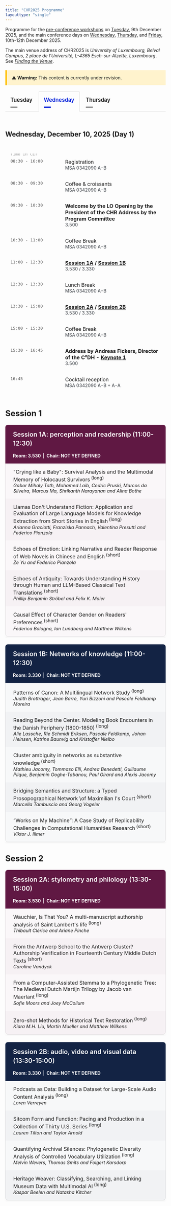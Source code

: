 ```yaml
---
title: "CHR2025 Programme"
layouttype: "single" 
---
```



<style>
/* CSS TABS */
/* modified from https://codepen.io/markcaron/pen/MvGRYV */
/* - NOTE THAT THEY REQUIRE A LITTLE JAVA TO FUNCTION PROPERLY, which is written at the END of programme.md*/

/* interaction part of CSS */
.tabset > input[type="radio"] {
  position: absolute;
  left: -200vw;
}

.tabset .tab-panel {
  display: none;
}

.tabset > input:first-child:checked ~ .tab-panels > .tab-panel:first-child,
.tabset > input:nth-child(3):checked ~ .tab-panels > .tab-panel:nth-child(2),
.tabset > input:nth-child(5):checked ~ .tab-panels > .tab-panel:nth-child(3),
.tabset > input:nth-child(7):checked ~ .tab-panels > .tab-panel:nth-child(4),
.tabset > input:nth-child(9):checked ~ .tab-panels > .tab-panel:nth-child(5),
.tabset > input:nth-child(11):checked ~ .tab-panels > .tab-panel:nth-child(6) {
  display: block;
}

/* Styling*/
.tabset > label { /* label */
  position: relative;
  display: inline-block;
  padding: 15px 15px 25px;
  border: 1px solid transparent;
  border-bottom: 0;
  cursor: pointer;
  font-weight: 600;
  font-size: 1.2em !important;
}

.tabset > label::after {
  content: "";
  position: absolute;
  left: 15px;
  bottom: 10px;
  width: 22px;
  height: 4px;
  background: #8d8d8d; /* inactive tab: color of line underneath tab*/
}

input:focus-visible + label {
  outline: 2px solid rgba(0,102,204,1);
  border-radius: 3px;
}

.tabset > label:hover,
.tabset > input:focus + label,
.tabset > input:checked + label {
  color: #0B25DA; /* active tab: color of label*/
}

.tabset > label:hover::after,
.tabset > input:focus + label::after,
.tabset > input:checked + label::after {
  background: #0B25DA; /* active tab: color of line underneath tab */
}

.tabset > input:checked + label {
  border-color: #ccc;
  border-bottom: 1px solid #fff;
  margin-bottom: -1px;
}

.tab-panel {
  padding: 30px 0;
  border-top: 1px solid #ccc;
}
/* PROGRAMME STYLING in 'DETAILED VIEW' */
    .paper-entry {
        font-size: 1.15em;
        margin: 0;
        padding: 1rem 1.5rem;
        border-left: 1px solid rgba(0,0,0,0.1);
        border-right: 1px solid rgba(0,0,0,0.1);
    }
    .paper-entry:last-child {
        border-bottom: 1px solid rgba(0,0,0,0.1);
        border-radius: 0 0 8px 8px;
    }
    .paper-title {
        font-weight: 500;
    }

    .paper-authors {
        margin-left: 0;
        margin-top: 0em;
        display: block;
        font-style: italic;
        font-size: 0.9em;
    }
    .paper-type {
        font-size: 0.9em;
        vertical-align: super;
        margin-left: 0.25em;
    }
    .session-block {
        margin-bottom: 1.5rem;
        background: #fff;
        box-shadow: 0 2px 4px rgba(0,0,0,0.05);
    }
    .session-a h3 {
        background-color: #601843;
        font-weight: 600;
        margin: 0;
        padding: 1rem 1.5rem;
        color: #fff;
        border-radius: 8px 8px 0 0;
        font-size: 1.25rem;
        line-height: 1.4;
    }
    .session-b h3 {
        background-color: #132344;
        font-weight: 600;
        margin: 0;
        padding: 1rem 1.5rem;
        color: #fff;
        border-radius: 8px 8px 0 0;
        font-size: 1.25rem;
        line-height: 1.4;
    }
    .session-a .paper-entry {
        background-color: rgba(96,24,67,0.03);
    }
    .session-b .paper-entry {
        background-color: rgba(19,35,68,0.03);
    }
    .session-a .paper-entry:nth-child(even) {
        background-color: rgba(96,24,67,0.06);
    }
    .session-b .paper-entry:nth-child(even) {
        background-color: rgba(19,35,68,0.06);
    }
    .alt-session h3 {
        background: linear-gradient(45deg, #601843, #132344);
        font-weight: 600;
        margin: 0;
        padding: 1rem 1.5rem;
        color: #fff;
        border-radius: 8px 8px 0 0;
        font-size: 1.25rem;
        line-height: 1.4;
    }
    .alt-session .paper-entry {
        background-color: rgba(19,35,68,0.02);
    }

    .meta-data { /* What is written underneath session A/B title e.g., zoom link, building number, chair */
        display: block;
        font-size: 1em;
        color: #fff;
        text-align: left;
        margin: 0;
        padding: 0rem 1rem 1rem; /* match the h3 padding */
        font-weight: 650;
    }

    /* Session A meta-data style */
    .session-a .meta-data {
        background-color: #601843;
    }

    /* Session B meta-data style */
    .session-b .meta-data {
        background-color: #132344;
    }

    /* Alt session meta-data style */
    .alt-session .meta-data {
        background: linear-gradient(45deg, #601843, #132344);
    }

    .meta-data .separator {
    margin: 0 0.5rem;
    color: rgba(255,255,255,0.8);
    }

    .meta-item {
        display: flex;
        align-items: center;
        gap: 0.5rem;
    }

    /* bordered style */
    .bordered-layout {
        display: flex;
    }

    .meta-section {
        padding: 0 0.5rem;
        border-right: 2px solid rgba(255,255,255,0.7);
    }

    .meta-section:last-child {
        border-right: none;
}

    @media screen and (max-width: 768px) {
        .meta-data {
            font-size: 0.7em !important;
        }
    }
/* table made for the programme at the tob of the tabs */
.schedule-table {
    width: 100%;
    max-width: 1000px;
    border-collapse: separate;
    border-spacing: 0;
    text-align: left; 
    padding-left: 0;
    margin: 3rem 0;
}

.schedule-table tr {
    border-bottom: 100px solid #eee;
}

.schedule-table td {
    padding: 1rem;
    vertical-align: top;
}

.schedule-table .time {
    position: relative; /* Make this a relative container */
    width: 140px;
    font-family: monospace;
    color: #555;
    white-space: nowrap;
}

.schedule-table tr:first-of-type .time::before {
    content: "Time in CET";
    position: absolute;
    top: -0.4rem; 
    left: 1rem;
    right: 0;
    font-size: 0.8rem;
    color: #999;
    text-align: left;
}

.schedule-table .highlight {
    font-weight: bold;
}

.schedule-table .location {
    font-size: 0.875rem;
    color: #383D43;
}

.schedule-table .location a {
    color: #383D43;
}

/* ZOOM CARDS - They are supposed to resemble the banners in venue.md, but with a twist to signal that they don't do exactly the same */
.cards-grid {
  display: grid;
  grid-template-columns: repeat(2, 1fr);
  gap: 1.5rem;
  padding: 1rem 0 0 0;
  max-width: 1200px;
  margin: 0 auto;
}

.card {
  border-radius: 10px;
  transition: all 0.3s ease;
  overflow: hidden;
  background: white;
  border: 2px solid;
}

.session-a { border-color: #601843; }
.session-b { border-color: #132344; }

.card a {
  color: #333;
  text-decoration: none !important;
  display: flex;
  align-items: center;
  justify-content: space-between;
  padding: 15px;
  height: 100%;
}

.text-content {
  flex-grow: 1;
}

.zoom-indicator {
  font-weight: 600;
  font-size: 1.1rem;
  margin-bottom: 0.25rem;
  color: inherit;
}

.card span {
  display: block;
  font-size: 0.9rem;
  color: #666;
  margin-top: 0.25rem;
}

.arrow-circle {
  width: 36px;
  height: 36px;
  border-radius: 50%;
  display: flex;
  justify-content: center;
  align-items: center;
  margin-left: 10px;
  transition: all 0.3s ease;
  box-shadow: 0 2px 4px rgba(0,0,0,0.1);
}

.session-a .arrow-circle {
  background-color: #601843;
  color: white;
}

.session-b .arrow-circle {
  background-color: #132344;
  color: white;
}

.card:hover {
  box-shadow: 0 10px 20px rgba(0, 0, 0, 0.2);
  transform: translateY(-3px);
  border-color: rgba(96, 24, 67, 0.8); /* Slightly intensify the border colour */
}

@media (max-width: 768px) {
  .cards-grid {
    grid-template-columns: 1fr;
    gap: 0rem;
  }
  
  .arrow-circle {
    width: 28px;
    height: 28px;
  }
  
  .zoom-indicator {
    font-size: 1rem;
  }

  .card:hover {
    box-shadow: 0 5px 10px rgba(0, 0, 0, 0.1);
    transform: translateY(-1px);
  }
}

</style>
<!-- HTML FOR PROGRAMME -->
Programme for the [pre-conference workshops](#parallel-workshops) on [Tuesday](#tuesday), 9th December 2025, and the main conference days on [Wednesday](#wednesday), [Thursday](#thursday), and [Friday](#friday), 10th-12th December 2025. 

The main venue address of CHR2025 is *University of Luxembourg, Belval Campus, 2 place de l’Université, L-4365 Esch-sur-Alzette, Luxembourg*. See [*Finding the Venue*](/venue/location-and-venue). 

<div style="padding: 15px; background-color: #fff3cd; border-left: 5px solid #ffc107; margin: 20px 0;">
  <strong>⚠️ Warning:</strong> This content is currently under revision.
</div>

<!-- DAYS -->
<div class="tabset">

  <!-- button creation -->
  <!-- TUE -->
  <input type="radio" name="tabset" id="tuesday" aria-controls="tuesday">
  <label for="tuesday">Tuesday</label>
  <!-- WED -->
  <input type="radio" name="tabset" id="wednesday" aria-controls="wednesday" checked>
  <label for="wednesday">Wednesday</label>
  <!--   THUR -->
  <input type="radio" name="tabset" id="thursday" aria-controls="thursday">
  <label for="thursday">Thursday</label>
  <!--FRI 
  <input type="radio" name="tabset" id="friday" aria-controls="friday">
  <label for="friday">Friday</label>
   -->
  <!-- content -->
  <div class="tab-panels">
  <section id="tuesday" class="tab-panel" alt="tab showing the schedule for tuesday">
   <h2 id="overview-tue" alt="Overview of Tuesday" style="font-weight:bold;">Tuesday, December 9, 2025 (Pre-conference workshops)</h2>
    <table class="schedule-table">
        <tr>
            <td class="time">08:00 - 16:00</td>
            <td>
                <span class="highlight">Registration - Coffee</span>
                <div class="location">
                    MSA 0342090 A-B<br>
                </div>
            </td>
        </tr>
        <tr>
            <td class="time">09:30 - 13:00</td>
            <td>
                <span class="highlight">Workshop sessions</span>
                <div class="location">
                    <a href="/workshops/#workshop-1">Workshop 1 (morning session)</a>: 3.330 <br>
                    <a href="/workshops/#workshop-2">Workshop 2 (morning session)</a>: 3.010<br>
                    <a href="/workshops/#workshop-3">Workshop 3 (morning-only session)</a>: 3.390
                </div>
            </td>
        </tr>
        <tr>
            <td class="time">13:00 - 14:00</td>
            <td>
                Lunch Break: MSA 0342090 A-B
            </td>
        </tr>
        <tr>
            <td class="time">14:30 - 17:00</td>
            <td>
                <span class="highlight">Workshop sessions</span>
                <div class="location">
                    <a href="/workshops/#workshop-1">Workshop 1 (afternoon session)</a>: 3.330 <br>
                    <a href="/workshops/#workshop-2">Workshop 2 (afternoon session)</a>: 3.010<br>
                </div>
            </td>
        </tr>
    </table>
  </section>
  <!-- WED -->
    <section id="wednesday" class="tab-panel" alt="tab showing the schedule for wednesday">
    <h2 id="overview-wed" alt="Overview of Wednesday" style="font-weight:bold;">Wednesday, December 10, 2025 (Day 1)</h2>
    <table class="schedule-table">
        <tr>
            <td class="time">08:30 - 16:00</td>
            <td>
                Registration
                <div class="location">
                    MSA 0342090 A-B
                </div>
            </td>
        </tr>
        <tr>
            <td class="time">08:30 - 09:30</td>
            <td>
                Coffee & croissants
                <div class="location">
                    MSA 0342090 A-B
                </div>
            </td>
        </tr>
        <tr>
            <td class="time">09:30 - 10:30</td>
            <td>
                <span class="highlight">Welcome by the LO
                Opening by the President of the CHR
                Address by the Program Committee</span>
                <div class="location">
                    3.500
                </div>
            </td>
        </tr>
        <tr>
            <td class="time">10:30 - 11:00</td>
            <td>
                Coffee Break
                <div class="location">
                    MSA 0342090 A-B
                </div>
            </td>
        </tr>
        <tr>
            <td class="time">11:00 - 12:30</td>
            <td>
                <span class="highlight"><a href="#session1A">Session 1A</a> / <a href="#session1B">Session 1B</a></span>
                <div class="location">
                    3.530 / 3.330
                </div>
            </td>
        </tr>
         <tr>
            <td class="time">12:30 - 13:30</td>
            <td>
                Lunch Break
                <div class="location">
                MSA 0342090 A-B
                </div>
            </td>
        </tr>
        <tr>
            <td class="time">13:30 - 15:00</td>
            <td>
                <span class="highlight"><a href="#session2A">Session 2A</a> / <a href="#session2B">Session 2B</a></span>
                <div class="location">
                    3.530 / 3.330
                </div>
            </td>
        </tr>
        <tr>
            <td class="time">15:00 - 15:30</td>
            <td>
                Coffee Break
                <div class="location">
                    MSA 0342090 A-B
                </div>
            </td>
        </tr>
        <tr>
            <td class="time">15:30 - 16:45</td>
            <td>
                <span class="highlight">Address by Andreas Fickers, Director of the C²DH -
<a href="/news/keynote-speakers/">Keynote 1</a></span>
                <div class="location">
                3.500
                </div>
            </td>
        </tr>
        <tr>
            <td class="time">16:45</td>
            <td>
                Cocktail reception 
                <div class="location">
                MSA 0342090 A-B + A-A
                </div>
            </td>
        </tr>
    </table>



<!-- session heading -->
<h2 id="session1" style="font-weight:bold; font-size:1.8em;">Session 1</h2>
<!-- Session 1A -->
<div class="session-block session-a">
<h3 id="session1A" alt="Session 1A: perception and readership (11:00-12:30)">Session 1A: perception and readership (11:00-12:30)</h3>
<div class="meta-data bordered-layout"><span class="meta-section">Room: 3.530</span><span class="meta-section">Chair: NOT YET DEFINED</span></div>

<p class="paper-entry">"Crying like a Baby": Survival Analysis and the Multimodal Memory of Holocaust Survivors<span class="paper-type">(long)</span><span class="paper-authors">Gabor Mihaly Toth, Mohamed Laib, Cedric Pruski, Marcos da Silveira, Marcus Ma, Shrikanth Narayanan and Alina Bothe</span></p>
<p class="paper-entry">Llamas Don't Understand Fiction: Application and Evaluation of Large Language Models for Knowledge Extraction from Short Stories in English<span class="paper-type">(long)</span><span class="paper-authors">Arianna Graciotti, Franziska Pannach, Valentina Presutti
 and Federico Pianzola</span></p>
<p class="paper-entry">Echoes of Emotion: Linking Narrative and Reader Response of
 Web Novels in Chinese and English<span class="paper-type">(short)</span><span class="paper-authors">Ze Yu and Federico Pianzola</span></p>
<p class="paper-entry">Echoes of Antiquity: Towards Understanding History through
 Human and LLM-Based Classical Text Translations<span class="paper-type">(short)</span><span class="paper-authors">Phillip Benjamin Ströbel and Felix K. Maier</span></p>
<p class="paper-entry">Causal Effect of Character Gender on Readers' Preferences<span class="paper-type">(short)</span><span class="paper-authors">Federica Bologna, Ian Lundberg and Matthew Wilkens</span></p>
</div>
      <!-- Session 1B -->
<div class="session-block session-b">
<h3 id="session1B" alt="Session 1B: Networks of knowledge (11:00-12:30)">Session 1B: Networks of knowledge (11:00-12:30)</h3>
<div class="meta-data bordered-layout"><span class="meta-section">Room: 3.330</span><span class="meta-section">Chair: NOT YET DEFINED</span></div>
<p class="paper-entry">Patterns of Canon: A Multilingual Network Study<span class="paper-type">(long)</span><span class="paper-authors">Judith Brottrager, Jean Barré, Yuri Bizzoni and Pascale
 Feldkamp Moreira</span></p>
<p class="paper-entry">Reading Beyond the Center. Modeling Book Encounters in the
 Danish Periphery (1800-1850)<span class="paper-type">(long)</span><span class="paper-authors">Alie Lassche, Rie Schmidt Eriksen, Pascale Feldkamp, Johan
 Heinsen, Katrine Baunvig and Kristoffer Nielbo</span></p>
<p class="paper-entry">Cluster ambiguity in networks as substantive knowledge<span class="paper-type">(short)</span><span class="paper-authors">Mathieu Jacomy, Tommaso Elli, Andrea Benedetti, Guillaume
 Plique, Benjamin Ooghe-Tabanou, Paul Girard and Alexis
 Jacomy</span></p>
<p class="paper-entry">Bridging Semantics and Structure: a Typed Prosopographical
 Network \of Maximilian I's Court<span class="paper-type">(short)</span><span class="paper-authors">Marcella Tambuscio and Georg Vogeler</span></p>
<p class="paper-entry">“Works on My Machine”: A Case Study of Replicability
 Challenges in Computational Humanities Research<span class="paper-type">(short)</span><span class="paper-authors">Viktor J. Illmer</span></p>

</div>
<!-- session heading -->
<h2 id="session2" style="font-weight:bold; font-size:1.8em;">Session 2</h2>
<!-- Session 2A -->
<div class="session-block session-a">
<h3 id="session2A" alt="Session 2A: stylometry and philology (13:30-15:00)">Session 2A: stylometry and philology (13:30-15:00)</h3>
<div class="meta-data bordered-layout"><span class="meta-section">Room: 3.530</span><span class="meta-section">Chair: NOT YET DEFINED</span></div>

<p class="paper-entry">Wauchier, Is That You? A multi-manuscript authorship
 analysis of Saint Lambert's life<span class="paper-type">(long)</span><span class="paper-authors">Thibault Clérice and Ariane Pinche</span></p>
<p class="paper-entry">From the Antwerp School to the Antwerp Cluster? Authorship
 Verification in Fourteenth Century Middle Dutch Texts<span class="paper-type">(short)</span><span class="paper-authors">Caroline Vandyck</span></p>
<p class="paper-entry">From a Computer-Assisted Stemma to a Phylogenetic Tree: The
 Medieval Dutch Martijn Trilogy by Jacob van Maerlant<span class="paper-type">(long)</span><span class="paper-authors">Sofie Moors and Joey McCollum</span></p>
<p class="paper-entry">Zero-shot Methods for Historical Text Restoration<span class="paper-type">(long)</span><span class="paper-authors">Kiara M.H. Liu, Martin Mueller and Matthew Wilkens</span></p>
</div>
      <!-- Session 2B -->
<div class="session-block session-b">
<h3 id="session2B" alt="Session 2B: audio, video and visual data (13:30-15:00)">Session 2B: audio, video and visual data (13:30-15:00)</h3>
<div class="meta-data bordered-layout"><span class="meta-section">Room: 3.330</span><span class="meta-section">Chair: NOT YET DEFINED</span></div>

<p class="paper-entry">Podcasts as Data: Building a Dataset for Large-Scale Audio
 Content Analysis<span class="paper-type">(long)</span><span class="paper-authors">Loren Verreyen</span></p>
<p class="paper-entry">Sitcom Form and Function: Pacing and Production in a
 Collection of Thirty U.S. Series<span class="paper-type">(long)</span><span class="paper-authors">Lauren Tilton and Taylor Arnold</span></p>
<p class="paper-entry">Quantifying Archival Silences: Phylogenetic Diversity
 Analysis of Controlled Vocabulary Utilization<span class="paper-type">(long)</span><span class="paper-authors">Melvin Wevers, Thomas Smits and Folgert Karsdorp</span></p>
<p class="paper-entry">Heritage Weaver: Classifying, Searching, and Linking Museum
 Data with Multimodal AI<span class="paper-type">(long)</span><span class="paper-authors">Kaspar Beelen and Natasha Kitcher</span></p>
</div>
    </section>
  <!-- THUR -->
    <section id="thursday" class="tab-panel" alt="tab showing the schedule for thursday">
    <h2 id="overview-thu" alt="Overview of Thursday" style="font-weight:bold;">Thursday, December 11, 2025 (Day 2) </h2>
    <table class="schedule-table">
        <tr>
            <td class="time">08:30 - 16:00</td>
            <td>
                Registration
                <div class="location">
                   MSA 0342090 A-B 
                </div>
            </td>
        </tr>
         <tr>
            <td class="time">08:00 - 09:00</td>
            <td>
                Coffee & croissants
                <div class="location">
                   MSA 0342090 A-B 
                </div>
            </td>
        </tr>
        <tr>
            <td class="time">09:30 - 10:30</td>
            <td>
                <span class=highlight>Lightning Talks</span>
                <div class="location">
                    3.530
                </div>
            </td>
        </tr>
        <tr>
            <td class="time">10:30 - 11:00</td>
            <td>
                Coffee break
                <div class="location">
                   MSA 0342090 A-B 
                </div>
            </td>
        </tr>
        <tr>
            <td class="time">11:00 - 12:30</td>
            <td>
                <span class="highlight"><a href="#session3A">Session 3A</a> / <a href="#session3B">Session 3B</a></span>
                <div class="location">
                    3.530 / 3.330
                </div>
            </td>
        </tr>
        <tr>
            <td class="time">12:30 - 13:30</td>
            <td>
                Lunch Break
                <div class="location">
                    MSA 0342090 A-B
                </div>
            </td>
        </tr>
        <tr>
            <td class="time">13:30 - 15:00</td>
            <td>
                <span class="highlight"><a href="#session4A">Session 4A</a> / <a href="#session4B">Session 4B</a></span>
                <div class="location">
                    3.540 / 3.330
                </div>
            </td>
        </tr>
        <tr>
            <td class="time">15:00 - 15:30</td>
            <td>
                Coffee break
                <div class="location">
                   MSA 0342090 A-B 
                </div>
            </td>
        </tr>
        <tr>
            <td class="time">15:30 - 17:00</td>
            <td>
                <span class="highlight"><a href="#session5A">Session 5A</a> / <a href="#session5B">Session 5B</a></span>
                <div class="location">
                    3.540 / 3.330
                </div>
            </td>
        </tr>
        <tr>
            <td class="time">17:00 - 18:00</td>
            <td>
                <span class="highlight">Poster walk-around</span>
                <div class="location">
                    MSA 0342090 A-B
                </div>
            </td>
        </tr>
        <tr>
            <td class="time">20:00</td>
            <td>
                Social event
                <div class="location">
                    <a href="/venue/conference-social-event/">Big Beer Company</a>
                </div>
            </td>
        </tr>
    </table>

<!-- sessions overview -->
<h3 style="font-weight:bold; font-size:2.3em;">Detailed View</h3>
<!-- session heading -->
      <h2 id="session3" style="font-weight:bold; font-size:1.8em;">Session 3</h2>
<!-- Session 3A -->
<div class="session-block session-a">
<h3 id="session3A" alt="Session 3A: images (11:00-12:30)">Session 3A: images (11:00-12:30)</h3>
<div class="meta-data bordered-layout"><span class="meta-section">Room: 3.530</span><span class="meta-section">Chair: NOT YET DEFINED</span></div>

<p class="paper-entry">Castles, Battlefields, and Continents: A Dataset of Maps
 from Literature<span class="paper-type">(long)</span><span class="paper-authors">Axel Bax, David Mimno and Matthew Wilkens</span></p>
<p class="paper-entry">The Illustrated Page: Analyzing Illustrations of Historical
 Childrens Books Using Citizen Science<span class="paper-type">(long)</span><span class="paper-authors">Andrew Piper, Jiaming Jiang and Robert Budac</span></p>
<p class="paper-entry">Vision Language Models for Novel Art Therapy Evaluation in
 Schizophrenia<span class="paper-type">(short)</span><span class="paper-authors">Ivan Nenchev, Karin Dannecker, Maren Rabe, Marie Jeschke
 and Christiane Montag</span></p>
<p class="paper-entry">Framing the Canon: A Computational Study of Canonicity in
 Danish Golden Age Paintings (1750-1870)<span class="paper-type">(short)</span><span class="paper-authors">Louise Brix Pilegaard Hansen, Rie Schmidt Eriksen, Pascale
 Feldkamp, Alie Lassche, Kristoffer Laigaard Nielbo, Katrine
 Frøkjær Baunvig and Yuri Bizzoni</span></p>
<p class="paper-entry">Classification of Script Types and Modes for Medieval
 Hebrew Manuscripts<span class="paper-type">(short)</span><span class="paper-authors">Daria Vasyutinsky Shapira, Irina Rabaev, Jihad El-Sana and
 Ophir Muenz-Manor</span></p>
</div>
      <!-- Session 3B -->
<div class="session-block session-b">
<h3 id="session3B" alt="Session 3B: LLMs and content mining (11:00-12:30)">Session 3B: LLMs and content mining (11:00-12:30)</h3>
<div class="meta-data bordered-layout"><span class="meta-section">Room: 3.330</span></div>

<p class="paper-entry">The Learnability Hierarchy of News Values: What Makes Some
 Journalistic Concepts Harder to Classify?<span class="paper-type">(long)</span><span class="paper-authors">Elisabeth Muth Andersen</span></p>
<p class="paper-entry">Between Woolf and Homer: An Explorative Approach to Intertextuality Detection using Large Language Models<span class="paper-type">(long)</span><span class="paper-authors">Nicolas Werner and Nils Reiter</span></p>
<p class="paper-entry">Identifying stance-bearing keywords in public debates with
 instruction-tuned language models<span class="paper-type">(short)</span><span class="paper-authors">Milena Belosevic</span></p>
<p class="paper-entry">Scalable Verb-Based Literary Semantics<span class="paper-type">(short)</span><span class="paper-authors">Hans Ole Hatzel, Haimo Stiemer, Evelyn Gius and Chris
 Biemann</span></p>
<p class="paper-entry">Continuous sentiment scores for literary and multilingual
 contexts<span class="paper-type">(short)</span><span class="paper-authors">Laurits Wieslander Lyngbæk, Pascale Feldkamp, Yuri Bizzoni,
 Kristoffer Nielbo and Kenneth Enevoldsen</span></p>

</div>
<!-- session heading -->
<h2 id="session4" style="font-weight:bold; font-size:1.8em;">Session 4</h2>
      <!-- Session 4A -->
<div class="session-block session-a">
<h3 id="session4A" alt="Session 4A: Ancient World (13:30-15:00)">Session 4A: Ancient World (13:30-15:00)</h3>
<div class="meta-data bordered-layout"><span class="meta-section">Room: 3.540</span><span class="meta-section">Chair: NOT YET DEFINED</span></div>

<p class="paper-entry">Embedded in the Labyrinth: Investigating Latin Word Senses
 through Transformer-Based Contextual Embeddings and
 Attention<span class="paper-type">(long)</span><span class="paper-authors">Vojtěch Kaše, Sarah Lang and Petr Pavlas</span></p>
<p class="paper-entry">Semantic Search for Ancient Inscriptions<span class="paper-type">(long)</span><span class="paper-authors">Micah Tongen, Sara Sprenkle, Rebecca Benefiel and Trevor
 Stalnaker</span></p>
<p class="paper-entry">Towards a Computational Study of Ancient Greek Rhyme<span class="paper-type">(long)</span><span class="paper-authors">Keith Begley and Leon Wash</span></p>
<p class="paper-entry">Automatic Named Entity Linking for Ancient Greek with a
 Domain-Specific Knowledge Base<span class="paper-type">(long)</span><span class="paper-authors">Marijke Beersmans, Evelien de Graaf, Alek Keersmaekers,
 Mark Depauw, Tim Van de Cruys and Margherita Fantoli </span></p>


</div>
      <!-- Session 4B -->
<div class="session-block session-b">
<h3 id="session4B" alt="Session 4B: modelling (13:30-15:00)">Session 4B: modelling (13:30-15:00)</h3>
<div class="meta-data bordered-layout"><span class="meta-section">Room: 3.330</span><span class="meta-section">Chair: NOT YET DEFINED</span><span class="meta-section"></span></div>
<p class="paper-entry">The Rest is Silence: Leveraging Unseen Species Models for
 Computational Musicology<span class="paper-type">(long)</span><span class="paper-authors">Fabian C. Moss, Jan Hajič Jr., Adrian Nachtwey and Laurent
 Pugin</span></p>
<p class="paper-entry">Cultural Collapse: Toward a generative formalism for AI
 cultural production<span class="paper-type">(long)</span><span class="paper-authors">Ryan Heuser</span></p>
<p class="paper-entry">Transmission and Survival of Iberian Patristic Texts
 (3rd–5th Centuries)<span class="paper-type">(long)</span><span class="paper-authors">Émilie Guidi, Théo Moins and Jean-Baptiste Camps</span></p>
<p class="paper-entry">Probabilistic Modelling of Incomplete Ordinal Survey Data <span class="paper-type">(long)</span><span class="paper-authors">Aleksi Lahtinen, James Edwards, Marc Calmbach, Isabella
 Tautscher and Leo Lahti</span></p>

</div>
<!-- session heading -->
<h2 id="session5" style="font-weight:bold; font-size:1.8em;">Session 5</h2>
<!-- Session 5A -->
<div class="session-block session-a">
<h3 id="session5A" alt="Session 5A: modelling (15:30-17:00)">Session 5A: modelling (15:30-17:00)</h3>
<div class="meta-data bordered-layout"><span class="meta-section">Room: 3.540</span><span class="meta-section">Chair: NOT YET DEFINED</span></div>
<p class="paper-entry">Global Beats, Local Tongue: Studying Code Switching in
 K-pop Hits on Billboard Charts<span class="paper-type">(long)</span><span class="paper-authors">Aditya Narayan Sankaran, Reza Farahbakhsh and Noel Crespi</span></p>
<p class="paper-entry">Linguistic tools in musical stylometry<span class="paper-type">(long)</span><span class="paper-authors">Kirill Abrosimov, Alexander Grebennikov, George Tzanetakis
 and Anna Sidorova</span></p>
<p class="paper-entry">Global Linguistic Diversity - Adapting the Leinster-Cobbold
 Framework from Ecology for Humanities Research<span class="paper-type">(long)</span><span class="paper-authors">Kirill Abrosimov, Alexander Grebennikov, George Tzanetakis
 and Anna Sidorova</span></p>
<p class="paper-entry">Estranged Predictions: Measuring Semantic Category
 Disruption with Masked Language Modelling<span class="paper-type">(long)</span><span class="paper-authors">Yuxuan Liu, Haim Dubossarsky and Ruth Ahnert</span></p>


</div>
<!-- Session 5B -->
<div class="session-block session-b">
<h3 id="session5B" alt="Session 5B: world literature & llms (15:30-17:00)">Session 5B: world literature & llms(15:30-17:00)</h3>
<div class="meta-data bordered-layout"><span class="meta-section">Room: 3.330</span><span class="meta-section">Chair: NOT YET DEFINED</span></div>
<p class="paper-entry">Characterizing Religious Rhetoric in the U.S. Congressional
 Record<span class="paper-type">(long)</span><span class="paper-authors">Lavinia Dunagan and Dallas Card</span></p>
<p class="paper-entry">Interrogating Racism in the Medical Literature Using Word
 Embeddings<span class="paper-type">(long)</span><span class="paper-authors">Lauren Liao, Sajia Darwish, Caroline Figueroa, Erin
 Manalo-Pedro, Swetha Pola, Maithili Jha, Fernando De Maio,
 Claudia von Vacano, Chris Kennedy and Pratik Sachdeva</span></p>
<p class="paper-entry">Building Historical Corpora with Multimodal LLMs: Epistemic
 Gaps and Misreadings in 18th-Century Russian Books<span class="paper-type">(long)</span><span class="paper-authors">Maria Levchenko</span></p>
<p class="paper-entry">Says Who? Effective Zero-Shot Annotation of Focalization<span class="paper-type">(long)</span><span class="paper-authors">Rebecca M. M. Hicke, Yuri Bizzoni, Pascale Feldkamp and
 Ross Deans Kristensen-McLachlan</span></p>

</div>
    </section>
    <!-- FRI -->
    <section id="friday" class="tab-panel" alt="tab showing the schedule for friday">
      <h2 id="overview-fri" alt="Overview of Friday" style="font-weight:bold;">Friday, December 12, 2025 (DAY 3)</h2>
    <table class="schedule-table">
        <tr>
            <td class="time">08:30 - 09:00</td>
            <td>
                Breakfast
                <div class="location">
                    <a href="https://international.au.dk/about/contact/?b=1324#c556911">Building 1324</a>
                </div>
            </td>
        </tr>
        <tr>
            <td class="time">09:00 - 10:00</td>
            <td>
                <span class="highlight">Keynote by <a href="#keynote-lauren-klein">Lauren Klein</a></span>
                <div class="location">
                    <a href="https://international.au.dk/about/contact/?b=1343#c556911">Building 1343,</a> Room 275 
                </div>
            </td>
        </tr>
        <tr>
            <td class="time">10:00 - 10:30</td>
            <td>
                Coffee break
                <div class="location">
                    <a href="https://international.au.dk/about/contact/?b=1342#c556911">Building 1342</a> / <a href="https://international.au.dk/about/contact/?b=1324#c556911">Building 1324</a>
                </div>
            </td>
        </tr>
        <tr>
            <td class="time">10:30 - 12:00</td>
            <td>
                <span class="highlight"><a href="#session6A">Session 6A</a>* / <a href="#session6B">Session 6B</a></span>
                <div class="location">
                  <a href="https://international.au.dk/about/contact/?b=1342#c556911">Building 1342,</a> 455 / <a href="https://international.au.dk/about/contact/?b=1324#c556911">Building 1324,</a> 025
                </div>
            </td>
        </tr>
        <tr>
            <td class="time">12:00 - 13:00</td>
            <td>
                Lunch
                <div class="location">
                    <a href="https://international.au.dk/about/contact/?b=1422#c556911">Building 1422,</a> Rooms 122, 125, and 132
                </div>
            </td>
        </tr>
        <tr>
            <td class="time">13:00 - 14:30</td>
            <td>
                <span class="highlight"><a href="#session7A">Session 7A</a>* / <a href="#session7B">Session 7B</a></span>
                <div class="location">
                  <a href="https://international.au.dk/about/contact/?b=1342#c556911">Building 1342,</a> 455 / <a href="https://international.au.dk/about/contact/?b=1324#c556911">Building 1324,</a> 025
                </div>
            </td>
        </tr>
        <tr>
            <td class="time">14:30 - 15:00</td>
            <td>
                Coffee break
                <div class="location">
                     <a href="https://international.au.dk/about/contact/?b=1342#c556911">Building 1342</a> / <a href="https://international.au.dk/about/contact/?b=1324#c556911">Building 1324</a>
                </div>
            </td>
        </tr>
        <tr>
            <td class="time">15:00 - 16:15</td>
            <td>
                <span class="highlight"><a href="#session8A">Session 8A</a>* / <a href="#session8B">Session 8B</a></span>
                <div class="location">
                  <a href="https://international.au.dk/about/contact/?b=1342#c556911">Building 1342,</a> 455 / <a href="https://international.au.dk/about/contact/?b=1324#c556911">Building 1324,</a> 025
                </div>
            </td>
        </tr>
        <tr>
            <td class="time">16:15 - 16:45</td>
            <td>
                Award ceremony, concluding remarks
                <div class="location">
                    <a href="https://international.au.dk/about/contact/?b=1343#c556911">Building 1343,</a> Room 275
                </div>
            </td>
        </tr>
    </table>
      <p style="color:darkred;">*NB: Session A has changed location today!</p>
<!-- zoom overview -->
<h3 style="font-weight:bold; font-size:1.8em;">ZOOM/WIFI</h3>
<span>
For online participants, please navigate to the correct Zoom link:
</span>
<div class="cards-grid">
  <div class="card session-a">
    <a href="https://aarhusuniversity.zoom.us/j/67695165152?pwd=6qMHyGDRznz3ai5QAr0CGlOY581tV8.1">
      <div class="text-content">
        <div class="zoom-indicator">Zoom Link A</div>
        <span>For Session A, Keynotes, and Lightning Talks</span>
      </div>
      <div class="arrow-circle">→</div>
    </a>
  </div>
  <div class="card session-b">
    <a href="https://aarhusuniversity.zoom.us/j/65783702178?pwd=snxZ862z76NloikYZTjtZVKQ63YwH9.1">
      <div class="text-content">
        <div class="zoom-indicator">Zoom Link B</div>
        <span>For Session B only</span>
      </div>
      <div class="arrow-circle">→</div>
    </a>
  </div>
</div>
<br>
<span>
<strong>WIFI</strong><br>
For in-person participants, WiFi is available via <a href="https://eduroam.au.dk/en/">Eduroam</a>.
</span>
<!-- sessions overview -->
<h3 style="font-weight:bold; font-size:2.3em;">Detailed View</h3>
<div class="session-block alt-session">
<h3 id="keynote-lauren-klein" alt="Keynote Lauren Klein (11:30-12:30)">Keynote (09:00-10:00)</h3>
<div class="meta-data bordered-layout"><span class="meta-section"><a style="color:white;" href="https://international.au.dk/about/contact/?b=1343#c556911">Building: 1343</a>, Room: 275</span><span class="meta-section">Chair: Laure Thompson</span><span class="meta-section"><a style="color:white;" href="https://aarhusuniversity.zoom.us/j/67695165152?pwd=6qMHyGDRznz3ai5QAr0CGlOY581tV8.1">Zoom Link A</a></span></div>
<p class="paper-entry"><a href="/announcements/lauren-klein#the-keynote" class="paper-title">When Theory Leads: Towards a Humanities-Forward Model of Computational Research</a><span class="paper-authors">Lauren Klein</span></p>
</div>
<!-- session heading -->
<h2 id="session6" style="font-weight:bold; font-size:1.8em;">Session 6</h2>
<!-- Session 6A -->
<div class="session-block session-a">
<h3 id="session6A" alt="Session 6A: Annotation (10:30-12:00)">Session 6A: Annotation (10:30-12:00)</h3>
<div class="meta-data bordered-layout"><span class="meta-section"><a style="color:white;" href="https://international.au.dk/about/contact/?b=1342#c556911">Building: 1342</a>, Room: 455</span><span class="meta-section">Chair: Evelyn Gius</span><span class="meta-section"><a style="color:white;" href="https://aarhusuniversity.zoom.us/j/67695165152?pwd=6qMHyGDRznz3ai5QAr0CGlOY581tV8.1">Zoom Link A</a></span></div><p class="paper-entry"><a href="/papers/paper75" class="paper-title">Combining Automatic Annotation with Human Validation for the Semantic Enrichment of Cultural Heritage Metadata</a><span class="paper-type">(long)</span><span class="paper-authors">Eirini Kaldeli, Alexandros Chortaras, Vassilis Lyberatos, Jason Liartis, Spyridon Kantarelis and Giorgos Stamou</span></p>
<p class="paper-entry"><a href="/papers/paper46" class="paper-title">Models of Literary Evaluation and Web 2.0. An Annotation Experiment with Goodreads Reviews</a><span class="paper-type">(long)</span><span class="paper-authors">Simone Rebora and Gabriele Vezzani</span></p>
<p class="paper-entry"><a href="/papers/paper62" class="paper-title">Addressing Uncertainty according to the Annotator's Expertise in Archaeological Data Collections: an Approach from Fuzzy Logic</a><span class="paper-type">(short)</span><span class="paper-authors">Patricia Martin-Rodilla and Leticia Tobalina-Pulido</span></p>
<p class="paper-entry"><a href="/papers/paper74" class="paper-title">Direct and Indirect Annotation with Generative AI: A Case Study into Finding Animals and Plants in Historical Text</a><span class="paper-type">(short)</span><span class="paper-authors">Arjan van Dalfsen, Folgert Karsdorp, Ayoub Bagheri, Dieuwertje Mentink, Thirza van Engelen and Els Stronks</span></p>
</div>
<!-- Session 6B -->
<div class="session-block session-b">
<h3 id="session6B" alt="Session 6B: Multilingualism & Translation Studies (10:30-12:00)">Session 6B: Multilingualism & Translation Studies (10:30-12:00)</h3>
<div class="meta-data bordered-layout"><span class="meta-section"><a style="color:white;" href="https://international.au.dk/about/contact/?b=1324#c556911">Building: 1324</a>, Room: 025</span><span class="meta-section">Chair: Christof Schöch</span><span class="meta-section"><a style="color:white;" href="https://aarhusuniversity.zoom.us/j/65783702178?pwd=snxZ862z76NloikYZTjtZVKQ63YwH9.1">Zoom Link B</a></span></div><p class="paper-entry"><a href="/papers/paper104" class="paper-title"> Textual Transmission without Borders: Multiple Multilingual Alignment and Stemmatology of the ``Lancelot en prose'' (Medieval French, Castilian, Italian)</a><span class="paper-type">(long)</span><span class="paper-authors">Matthias Gille Levenson, Lucence Ing and Jean-Baptiste Camps</span></p>
<p class="paper-entry"><a href="/papers/paper128" class="paper-title">Automatic Translation Alignment Pipeline for Multilingual Digital Editions of Literary Works</a><span class="paper-type">(short)</span><span class="paper-authors">Maria Levchenko</span></p>
<p class="paper-entry"><a href="/papers/paper135" class="paper-title">Early Modern Book Catalogues and Multilingualism: Identifying Multilingual Texts and Translations using Titles</a><span class="paper-type">(long)</span><span class="paper-authors">Yann Ryan and Margherita Fantoli</span></p>
<p class="paper-entry"><a href="/papers/paper42" class="paper-title">Computational Paleography of Medieval Hebrew Scripts</a><span class="paper-type">(short)</span><span class="paper-authors">Berat Kurar-Barakat, Daria Vasyutinsky-Shapira, Sharva Gogawale and Mohammad Suliman and Nachum Dershowitz</span></p>
</div>
<!-- session heading -->
<h2 id="session7" style="font-weight:bold; font-size:1.8em;">Session 7</h2>
<!-- Session 7A -->
<div class="session-block session-a">
<h3 id="session7A" alt="Session 7A: Social Patterns (13:00-14:30)">Session 7A: Social Patterns (13:00-14:30)</h3>
<div class="meta-data bordered-layout"><span class="meta-section"><a style="color:white;" href="https://international.au.dk/about/contact/?b=1342#c556911">Building: 1342</a>, Room: 455</span><span class="meta-section">Chair: Taylor Arnold</span><span class="meta-section"><a style="color:white;" href="https://aarhusuniversity.zoom.us/j/67695165152?pwd=6qMHyGDRznz3ai5QAr0CGlOY581tV8.1">Zoom Link A</a></span></div><p class="paper-entry"><a href="/papers/paper93" class="paper-title">And then I saw it: Testing Hypotheses on Turning Points in a Corpus of UFO Sighting Reports</a><span class="paper-type">(short)</span><span class="paper-authors">Jan Langenhorst, Robert C. Schuppe and Yannick Frommherz</span></p>
<p class="paper-entry"><a href="/papers/paper13" class="paper-title">Beyond the Register: Demographic Modeling of Arrest Patterns in 1879-1880 Brussels</a><span class="paper-type">(long)</span><span class="paper-authors">Folgert Karsdorp, Mike Kestemont and Margo de Koster</span></p>
<p class="paper-entry"><a href="/papers/paper39" class="paper-title">Epistemic Capture through Specialization in Post-World War II Parliamentary Debate</a><span class="paper-type">(long)</span><span class="paper-authors">Ruben Ros and Melvin Wevers</span></p>
<p class="paper-entry"><a href="/papers/paper94" class="paper-title">Revolution + Love: Measuring the Entanglements of State Violence and Emotions in Early PRC</a><span class="paper-type">(short)</span><span class="paper-authors">Maciej Kurzynski and Aaron Gilkison</span></p>
</div>
<!-- Session 7B -->
<div class="session-block session-b">
<h3 id="session7B" alt="Session 7B: Measuring Emotion & Sentiment (13:00-14:30)">Session 7B: Measuring Emotion & Sentiment (13:00-14:30)</h3>
<div class="meta-data bordered-layout"><span class="meta-section"><a style="color:white;" href="https://international.au.dk/about/contact/?b=1324#c556911">Building: 1324</a>, Room: 025</span><span class="meta-section">Chair: Berenike Herrmann</span><span class="meta-section"><a style="color:white;" href="https://aarhusuniversity.zoom.us/j/65783702178?pwd=snxZ862z76NloikYZTjtZVKQ63YwH9.1">Zoom Link B</a></span></div><p class="paper-entry"><a href="/papers/paper67" class="paper-title">In the Context of Narrative, we Never Properly Defined the Concept of Valence</a><span class="paper-type">(long)</span><span class="paper-authors">Peter Boot, Angel Daza, Carsten Schnober and Willem van Hage</span></p>
<p class="paper-entry"><a href="/papers/paper98" class="paper-title">Sentiment Below the Surface: Omissive and Evocative Strategies in Literature and Beyond</a><span class="paper-type">(long)</span><span class="paper-authors">Pascale Feldkamp, Ea Overgaard Lindhardt, Kristoffer L. Nielbo and Yuri Bizzoni</span></p>
<p class="paper-entry"><a href="/papers/paper124" class="paper-title">Once More, With Feeling: Measuring Emotion of Acting Performances in Contemporary American Film</a><span class="paper-type">(long)</span><span class="paper-authors">Naitian Zhou and David Bamman</span></p>
</div>
<!-- session heading -->
<h2 id="session8" style="font-weight:bold; font-size:1.8em;">Session 8</h2>
<!-- Session 8A -->
<div class="session-block session-a">
<h3 id="session8A" alt="Session 8A: Cultural Dynamics (15:00-16:15)">Session 8A: Cultural Dynamics (15:00-16:15)</h3>
<div class="meta-data bordered-layout"><span class="meta-section"><a style="color:white;" href="https://international.au.dk/about/contact/?b=1342#c556911">Building: 1342</a>, Room: 455</span><span class="meta-section">Chair: Maria Antoniak</span><span class="meta-section"><a style="color:white;" href="https://aarhusuniversity.zoom.us/j/67695165152?pwd=6qMHyGDRznz3ai5QAr0CGlOY581tV8.1">Zoom Link A</a></span></div><p class="paper-entry"><a href="/papers/paper137" class="paper-title">On the Unity of Literary Change. The Development of Emotions in German Poetry, Prose, and Drama between 1850 and 1920 as a Test Case</a><span class="paper-type">(long)</span><span class="paper-authors">Leonard Konle, Merten Kröncke, Fotis Jannidis and Simone Winko</span></p>
<p class="paper-entry"><a href="/papers/paper49" class="paper-title">Context is Key(NMF): Modelling Topical Information Dynamics in Chinese Diaspora Media</a><span class="paper-type">(long)</span><span class="paper-authors">Ross Deans Kristensen-McLachlan, Rebecca M.M. Hicke, Márton Kardos and Mette Thunø</span></p>
<p class="paper-entry"><a href="/papers/paper70" class="paper-title">Locating the Leading Edge of Cultural Change</a><span class="paper-type">(short)</span><span class="paper-authors">Sarah Griebel, Becca Cohen, Lucian Li, Jiayu Liu, Jaihyun Park, Jana Perkins and Ted Underwood</span></p>
</div>
      <!-- Session 8B -->

<div class="session-block session-b">
<h3 id="session8B" alt="Session 8B: Popular Media (15:00-16:15)">Session 8B: Popular Media (15:00-16:15)</h3>
<div class="meta-data bordered-layout"><span class="meta-section"><a style="color:white;" href="https://international.au.dk/about/contact/?b=1324#c556911">Building: 1324</a>, Room: 025</span><span class="meta-section">Chair: Miguel Escobar Varela</span><span class="meta-section"><a style="color:white;" href="https://aarhusuniversity.zoom.us/j/65783702178?pwd=snxZ862z76NloikYZTjtZVKQ63YwH9.1">Zoom Link B</a></span></div><p class="paper-entry"><a href="/papers/paper132" class="paper-title">Treating Games as Plays? Computational Approaches to the Detection of Scenes in Game Dialogs</a><span class="paper-type">(short)</span><span class="paper-authors">Martin Schlenk, Thomas Efer and Manuel Burghardt</span></p>
<p class="paper-entry"><a href="/papers/paper57" class="paper-title">Admiration and Frustration: A Multidimensional Analysis of Fanfiction</a><span class="paper-type">(long)</span><span class="paper-authors">Mia Jacobsen and Ross Deans Kristensen-McLachlan</span></p>
<p class="paper-entry"><a href="/papers/paper102" class="paper-title">Greatest Hits Versus Deep Cuts: Exploring Variety in Set-lists Across Artists and Musical Genres</a><span class="paper-type">(long)</span><span class="paper-authors">Edward Abel and Andrew Goddard</span></p>
</div>
</section>
</div>


<!-- JS for making tabs and sections inside tabs linkable -->
<script>
function activateTabFromHash() {
    // get the current hash from the URL
    var hash = window.location.hash;
    if (hash) {
        // remove the '#' character
        var id = hash.substring(1);

        // first, try to find a radio button (tab control) with that ID
        var tabRadio = document.getElementById(id);
        if (tabRadio && tabRadio.name === 'tabset') {
            // activate the corresponding tab
            tabRadio.checked = true;
        } else {
            // if not found, try to find an element within a tab panel
            var targetElement = document.getElementById(id);
            if (targetElement) {
                // find the closest ancestor with class 'tab-panel'
                var tabPanel = targetElement.closest('.tab-panel');
                if (tabPanel) {
                    // get the id of the tab panel
                    var panelId = tabPanel.id;
                    // find the radio button whose aria-controls matches the panel id
                    var tabRadio = document.querySelector('input[name="tabset"][aria-controls="' + panelId + '"]');
                    if (tabRadio) {
                        // activate the corresponding tab
                        tabRadio.checked = true;
                    }
                }
            }
        }
    }
}

document.addEventListener("DOMContentLoaded", function() {
    activateTabFromHash();

    // update the URL hash when a new tab is selected
    var radios = document.querySelectorAll('.tabset > input[type="radio"]');
    radios.forEach(function(radio) {
        radio.addEventListener('change', function() {
            if (this.checked) {
                // update the URL hash to the radio button's ID
                history.replaceState(null, null, '#' + this.id);
            }
        });
    });
});

// listen for hash changes (e.g., when clicking on links to anchors)
window.addEventListener('hashchange', function() {
    activateTabFromHash();
});
</script>




